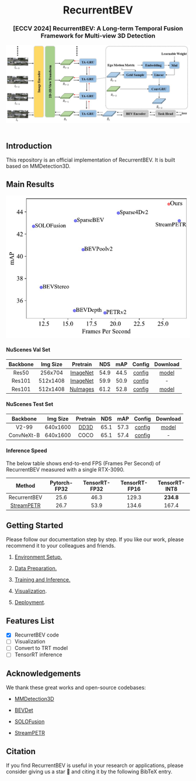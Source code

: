 <div align="center">
<h1>RecurrentBEV</h1>
<h3>[ECCV 2024] RecurrentBEV: A Long-term Temporal Fusion Framework for Multi-view 3D Detection</h3>
</div>
<div align="center">
  <img src="resources/paper_paradigm.jpg" width="800"/>
</div><br/>

## Introduction

This repository is an official implementation of RecurrentBEV. It is built based on MMDetection3D.

## Main Results

<img title="" src="resources/res50_bench.jpg" alt="" data-align="left" width="600">

#### NuScenes Val Set

| Backbone | Img Size | Pretrain                                                                                                                                                                                  | NDS  | mAP  | Config                                                                       | Download                                                                                    |
|:--------:|:--------:|:-----------------------------------------------------------------------------------------------------------------------------------------------------------------------------------------:|:----:|:----:|:----------------------------------------------------------------------------:|:-------------------------------------------------------------------------------------------:|
| Res50    | 256x704  | [ImageNet](https://download.pytorch.org/models/resnet50-0676ba61.pth)                                                                                                                     | 54.9 | 44.5 | [config](configs/recurrentbev/recurrentbev_res50_704x256_ep90.py)            | [model](https://drive.google.com/file/d/1khQVn0dAZQAKzXGcYLdAaJXlnOaeZpES/view?usp=sharing) |
| Res101   | 512x1408 | [ImageNet](https://download.pytorch.org/models/resnet50-0676ba61.pth)                                                                                                                     | 59.9 | 50.9 | [config](configs/recurrentbev/recurrentbev_res101_1408x512_ep90.py)          | -                                                                                           |
| Res101   | 512x1408 | [NuImages](https://download.openmmlab.com/mmdetection3d/v0.1.0_models/nuimages_semseg/cascade_mask_rcnn_r101_fpn_1x_nuim/cascade_mask_rcnn_r101_fpn_1x_nuim_20201024_134804-45215b1e.pth) | 61.2 | 52.8 | [config](configs/recurrentbev/recurrentbev_res101_1408x512_ep60_nuimages.py) | [model](https://drive.google.com/file/d/1Op8nBCWZD9kj-b_6ebK5X8S6M0JyAbFG/view?usp=sharing) |

#### NuScenes Test Set

| Backbone   | Img Size | Pretrain                                                                             | NDS  | mAP  | Config                                                                                | Download                                                                                    |
|:----------:|:--------:|:------------------------------------------------------------------------------------:|:----:|:----:|:-------------------------------------------------------------------------------------:|:-------------------------------------------------------------------------------------------:|
| V2-99      | 640x1600 | [DD3D](https://github.com/exiawsh/storage/releases/download/v1.0/dd3d_det_final.pth) | 65.1 | 57.3 | [config](configs/recurrentbev/recurrentbev_v2-99_1600x640_ep60_trainval.py)           | [model](https://drive.google.com/file/d/18TZJ_l928F_2GfXNtWckDnQqoBy8Fg9x/view?usp=sharing) |
| ConvNeXt-B | 640x1600 | COCO                                                                                 | 65.1 | 57.4 | [config](configs/recurrentbev/recurrentbev_convnext-b_1600x640_ep60_trainval_coco.py) | -                                                                                           |

#### Inference Speed

The below table shows  end-to-end FPS (Frames Per Second) of RecurrentBEV measured with a single RTX-3090.

| Method                                                                                                                             | Pytorch-FP32 | TensorRT-FP32 | TensorRT-FP16 | TensorRT-INT8 |
|:----------------------------------------------------------------------------------------------------------------------------------:|:------------:|:-------------:|:-------------:|:-------------:|
| RecurrentBEV                                                                                                                       | 25.6         | 46.3          | 129.3         | **234.8**     |
| [StreamPETR](https://github.com/exiawsh/StreamPETR/blob/main/projects/configs/StreamPETR/stream_petr_r50_flash_704_bs2_seq_90e.py) | 26.7         | 53.9          | 134.6         | 167.4         |

## Getting Started

Please follow our documentation step by step. If you like our work, please recommend it to your colleagues and friends.

1. [Environment Setup.](docs/data_preparation.md)

2. [Data Preparation.](docs/data_preparation.md)

3. [Training and Inference.](docs/training_and_inference.md)

4. [Visualization](docs/visualization.md).

5. [Deployment](docs/deployment.md).

## Features List

- [x] RecurretBEV code
- [ ] Visualization
- [ ] Convert to TRT model
- [ ] TensorRT inference

## Acknowledgements

We thank these great works and open-source codebases:

* [MMDetection3D](https://github.com/open-mmlab/mmdetection3d)

* [BEVDet](https://github.com/HuangJunJie2017/BEVDet)

* [SOLOFusion](https://github.com/Divadi/SOLOFusion)

* [StreamPETR](https://github.com/exiawsh/StreamPETR/tree/main?tab=readme-ov-file)

## Citation

If you find RecurrentBEV is useful in your research or applications, please consider giving us a star 🌟 and citing it by the following BibTeX entry.
